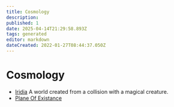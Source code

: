 ```yaml
---
title: Cosmology
description:
published: 1
date: 2025-04-14T21:29:58.893Z
tags: generated
editor: markdown
dateCreated: 2022-01-27T08:44:37.050Z
---
```


# Cosmology
- [Iridia](/geography/cosmology/iridia.md)
  A world created from a collision with a magical creature.
- [Plane Of Existance](/geography/cosmology/plane-of-existance.md)
